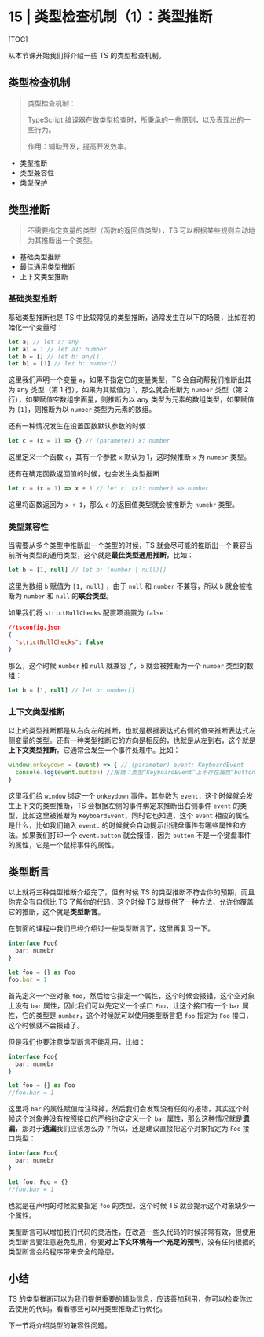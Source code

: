 # 15 | 类型检查机制（1）：类型推断

[TOC]

从本节课开始我们将介绍一些 TS 的类型检查机制。

## 类型检查机制

> 类型检查机制：
>
> TypeScript 编译器在做类型检查时，所秉承的一些原则，以及表现出的一些行为。
>
> 作用：辅助开发，提高开发效率。

- 类型推断
- 类型兼容性
- 类型保护



## 类型推断

> 不需要指定变量的类型（函数的返回值类型），TS 可以根据某些规则自动地为其推断出一个类型。

- 基础类型推断
- 最佳通用类型推断
- 上下文类型推断



### 基础类型推断

基础类型推断也是 TS 中比较常见的类型推断，通常发生在以下的场景，比如在初始化一个变量时：

```ts
let a; // let a: any
let a1 = 1 // let a1: number
let b = [] // let b: any[]
let b1 = [1] // let b: number[]
```

这里我们声明一个变量 `a`，如果不指定它的变量类型，TS 会自动帮我们推断出其为 any 类型（第 1 行），如果为其赋值为 1，那么就会推断为 `number` 类型（第 2 行），如果赋值空数组字面量，则推断为以 any 类型为元素的数组类型，如果赋值为 `[1]`，则推断为以 `number` 类型为元素的数组。

还有一种情况发生在设置函数默认参数的时候：

```ts
let c = (x = 1) => {} // (parameter) x: number
```

这里定义一个函数 `c`，其有一个参数 `x` 默认为 1，这时候推断 `x` 为 `numebr` 类型。

还有在确定函数返回值的时候，也会发生类型推断：

```ts
let c = (x = 1) => x + 1 // let c: (x?: number) => number
```

这里将函数返回为 `x + 1`，那么 `c` 的返回值类型就会被推断为 `numebr` 类型。



### 类型兼容性

当需要从多个类型中推断出一个类型的时候，TS 就会尽可能的推断出一个兼容当前所有类型的通用类型，这个就是**最佳类型通用推断**，比如：

```ts
let b = [1, null] // let b: (number | null)[]
```

这里为数组 `b` 赋值为 `[1, null]` ，由于 `null` 和 `number` 不兼容，所以 `b` 就会被推断为 `number` 和 `null` 的**联合类型**。

如果我们将 `strictNullChecks` 配置项设置为 `false`：

```json
//tsconfig.json
{
  "strictNullChecks": false
}
```

那么，这个时候 `number` 和 `null` 就兼容了，`b` 就会被推断为一个 `number` 类型的数组：

```ts
let b = [1, null] // let b: number[]
```



### 上下文类型推断

以上的类型推断都是从右向左的推断，也就是根据表达式右侧的值来推断表达式左侧变量的类型。还有一种类型推断它的方向是相反的，也就是从左到右，这个就是**上下文类型推断**，它通常会发生一个事件处理中。比如：

```ts
window.onkeydown = (event) => { // (parameter) event: KeyboardEvent
  console.log(event.button) //报错：类型“KeyboardEvent”上不存在属性“button”。ts(2339)
}
```

这里我们给 `window` 绑定一个 `onkeydown` 事件，其参数为 `event`，这个时候就会发生上下文的类型推断，TS 会根据左侧的事件绑定来推断出右侧事件 `event` 的类型，比如这里被推断为 `KeyboardEvent`，同时它也知道，这个 `event` 相应的属性是什么，比如我们输入 `event.` 的时候就会自动提示出键盘事件有哪些属性和方法。如果我们打印一个 `event.button` 就会报错，因为 `button` 不是一个键盘事件的属性，它是一个鼠标事件的属性。



## 类型断言

以上就将三种类型推断介绍完了，但有时候 TS 的类型推断不符合你的预期，而且你完全有自信比 TS 了解你的代码，这个时候 TS 就提供了一种方法，允许你覆盖它的推断，这个就是**类型断言**。

在前面的课程中我们已经介绍过一些类型断言了，这里再复习一下。

```ts
interface Foo{
  bar: numebr
}

let foo = {} as Foo
foo.bar = 1
```

首先定义一个空对象 `foo`，然后给它指定一个属性，这个时候会报错，这个空对象上没有 `bar` 属性，因此我们可以先定义一个接口 `Foo`，让这个接口有一个 `bar` 属性，它的类型是 `number`，这个时候就可以使用类型断言把 `foo` 指定为 `Foo` 接口，这个时候就不会报错了。

但是我们也要注意类型断言不能乱用，比如：

```ts
interface Foo{
  bar: numebr
}

let foo = {} as Foo
//foo.bar = 1
```

这里将 `bar` 的属性赋值给注释掉，然后我们会发现没有任何的报错，其实这个时候这个对象并没有按照接口的严格约定定义一个 `bar` 属性，那么这种情况就是**遗漏**，那对于**遗漏**我们应该怎么办？所以，还是建议直接把这个对象指定为 `Foo` 接口类型：

```ts
interface Foo{
  bar: numebr
}

let foo: Foo = {}
//foo.bar = 1
```

也就是在声明的时候就要指定 `foo` 的类型。这个时候 TS 就会提示这个对象缺少一个属性。

类型断言可以增加我们代码的灵活性，在改造一些久代码的时候非常有效，但使用类型断言要注意避免乱用，你要**对上下文环境有一个充足的预判**，没有任何根据的类型断言会给程序带来安全的隐患。



## 小结

TS 的类型推断可以为我们提供重要的辅助信息，应该善加利用，你可以检查你过去使用的代码，看看哪些可以用类型推断进行优化。

下一节将介绍类型的兼容性问题。